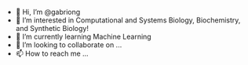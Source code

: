 - 👋 Hi, I’m @gabriong
- 👀 I’m interested in Computational and Systems Biology, Biochemistry, and Synthetic Biology!
- 🌱 I’m currently learning Machine Learning
- 💞️ I’m looking to collaborate on ...
- 📫 How to reach me ...

<!---
gabriong/gabriong is a ✨ special ✨ repository because its `README.md` (this file) appears on your GitHub profile.
You can click the Preview link to take a look at your changes.
--->

